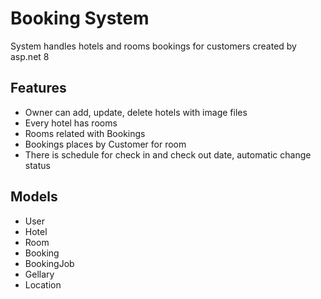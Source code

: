 # Booking System

System handles hotels and rooms bookings for customers created by asp.net 8

## Features

- Owner can add, update, delete hotels with image files
- Every hotel has rooms
- Rooms related with Bookings
- Bookings places by Customer for room
- There is schedule for check in and check out date, automatic change status

## Models

- User
- Hotel
- Room
- Booking
- BookingJob
- Gellary
- Location
